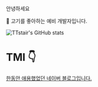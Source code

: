 
안녕하세요 

:meat_on_bone:
고기를 좋아하는 예비 개발자입니다.


![TTstair's GitHub stats](https://github-readme-stats.vercel.app/api?username=voka&show_icons=true&theme=highcontrast)


# TMI :point_down:

[한동안 애용했었던 네이버 블로그입니다.](https://blog.naver.com/chdlswhd7)
